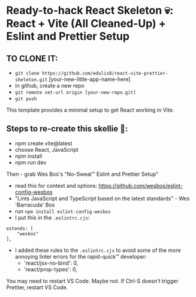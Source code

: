 # Ready-to-hack React Skeleton 💀: React + Vite (All Cleaned-Up) + Eslint and Prettier Setup

## TO CLONE IT:
- `git clone https://github.com/edulis8/react-vite-prettier-skeleton.git` [your-new-little-app-name-here]
- in github, create a new repo
- `git remote set-url origin [your-new-repo.git]`
- `git push`

This template provides a minimal setup to get React working in Vite.

## Steps to re-create this skellie 🩻:
- npm create vite@latest
- choose React, JavaScript
- npm install
- npm run dev

Then - grab Wes Bos's "No-Sweat™ Eslint and Prettier Setup" 
- read this for context and options: https://github.com/wesbos/eslint-config-wesbos
- "Lints JavaScript and TypeScript based on the latest standards" - Wes 'Barracuda' Bos
- run `npm install eslint-config-wesbos`
- I put this in the `.eslintrc.cjs`:

```
extends: [
    "wesbos"
],
```
- I added these rules to the `.eslintrc.cjs` to avoid some of the more annoying linter errors for the rapid-quick™ developer:
  - 'react/jsx-no-bind': 0,
  - 'react/prop-types': 0,


You may need to restart VS Code. Maybe not. If Ctrl-S doesn't trigger Prettier, restart VS Code.



